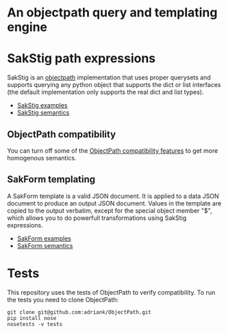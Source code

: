 # An objectpath query and templating engine

# SakStig path expressions
SakStig is an [objectpath](http://objectpath.org) implementation that uses proper querysets and supports querying
any python object that supports the dict or list interfaces (the default implementation only supports the real dict and list types).

* [SakStig examples](SakStig_examples.md)
* [SakStig semantics](SakStig_semantics.md)

## ObjectPath compatibility

You can turn off some of the [ObjectPath compatibility
features](CompatibilityOptions.md) to get more homogenous semantics.

## SakForm templating

A SakForm template is a valid JSON document. It is applied to a data
JSON document to produce an output JSON document. Values in the
template are copied to the output verbatim, except for the special
object member "$", which allows you to do powerfull transformations
using SakStig expressions.

* [SakForm examples](SakForm_examples.md)
* [SakForm semantics](SakForm_semantics.md)

# Tests

This repository uses the tests of ObjectPath to verify compatibility.
To run the tests you need to clone ObjectPath:

    git clone git@github.com:adriank/ObjectPath.git
    pip install nose
    nosetests -v tests
